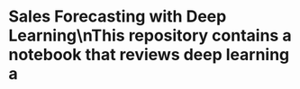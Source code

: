 # Sales Forecasting with Deep Learning\nThis repository contains a notebook that reviews deep learning a